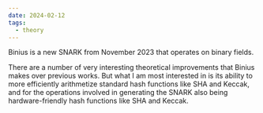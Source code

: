 ```yaml
---
date: 2024-02-12
tags:
  - theory
---
```


Binius is a new SNARK from November 2023 that operates on binary fields.

There are a number of very interesting theoretical improvements that Binius makes over previous works. But what I am most interested in is its ability to more efficiently arithmetize standard hash functions like SHA and Keccak, and for the operations involved in generating the SNARK also being hardware-friendly hash functions like SHA and Keccak.